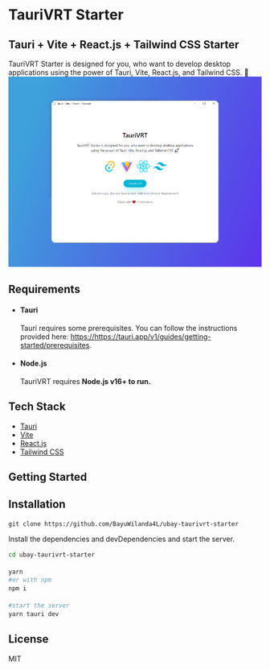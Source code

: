 # TauriVRT Starter
## Tauri + Vite + React.js + Tailwind CSS Starter

TauriVRT Starter is designed for you, who want to develop desktop applications using the power of Tauri, Vite, React.js, and Tailwind CSS. 🚀
![Screenshot](screenshots/taurivrt.png)
## Requirements
- #### Tauri
    Tauri requires some prerequisites. You can follow the instructions provided here:  <https://https://tauri.app/v1/guides/getting-started/prerequisites>.
- #### Node.js
    TauriVRT requires **Node.js v16+ to run.**

## Tech Stack
- [Tauri]
- [Vite]
- [React.js]
- [Tailwind CSS]

## Getting Started
## Installation

```
git clone https://github.com/BayuWilanda4L/ubay-taurivrt-starter
```

Install the dependencies and devDependencies and start the server.

```sh
cd ubay-taurivrt-starter

yarn
#or with npm
npm i

#start the server
yarn tauri dev
```

## License

MIT

[//]: # (These are reference links used in the body of this note and get stripped out when the markdown processor does its job. There is no need to format nicely because it shouldn't be seen. Thanks SO - http://stackoverflow.com/questions/4823468/store-comments-in-markdown-syntax)

[Tauri]: <https://tauri.app>
[Vite]: <https://vitejs.dev>
[React.js]: <https://react.dev>
[Tailwind CSS]: <https://tailwindcss.com>
